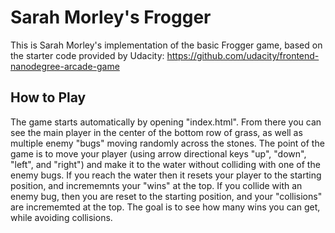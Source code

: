 Sarah Morley's Frogger
===============================

This is Sarah Morley's implementation of the basic Frogger game, based on the starter code provided by Udacity: https://github.com/udacity/frontend-nanodegree-arcade-game

## How to Play

The game starts automatically by opening "index.html". From there you can see the main player in the center of the bottom row of grass, as well as multiple enemy "bugs" moving randomly across the stones. The point of the game is to move your player (using arrow directional keys "up", "down", "left", and "right") and make it to the water without colliding with one of the enemy bugs. If you reach the water then it resets your player to the starting position, and incrememnts your "wins" at the top. If you collide with an enemy bug, then you are reset to the starting position, and your "collisions" are incrememted at the top. The goal is to see how many wins you can get, while avoiding collisions.